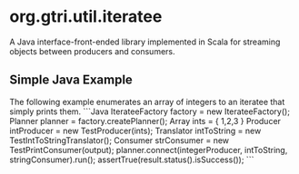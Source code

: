 org.gtri.util.iteratee
======================

A Java interface-front-ended library implemented in Scala for streaming objects between producers and consumers.

<h2> Simple Java Example </h2>
The following example enumerates an array of integers to an iteratee that simply prints them.
```Java
IterateeFactory factory = new IterateeFactory();
Planner planner = factory.createPlanner();
Array<Integer> ints = { 1,2,3 }
Producer<Integer> intProducer = new TestProducer(ints);
Translator<Integer,String> intToString = new TestIntToStringTranslator();
Consumer<String> strConsumer = new TestPrintConsumer<String>(output);
planner.connect(integerProducer, intToString, stringConsumer).run();
assertTrue(result.status().isSuccess());
```